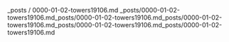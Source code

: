 
_posts / 0000-01-02-towers19106.md
_posts/0000-01-02-towers19106.md_posts/0000-01-02-towers19106.md_posts/0000-01-02-towers19106.md_posts/0000-01-02-towers19106.md_posts/0000-01-02-towers19106.md
